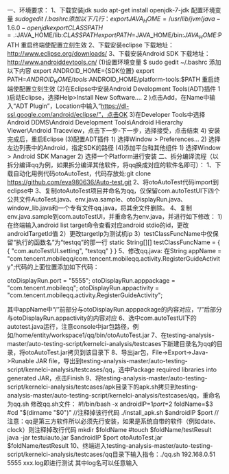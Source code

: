 一、环境要求：
1、下载安装jdk
   sudo apt-get install openjdk-7-jdk
   配置环境变量
   $sudo gedit ~/.bashrc
   添加以下几行：    
   export JAVA_HOME=/usr/lib/jvm/java-1.6.0-openjdk
   export CLASSPATH=.:$JAVA_HOME/lib:$CLASSPATH  
   export PATH=$JAVA_HOME/bin:$JAVA_HOME:$PATH 
   重启终端使配置立刻生效
2、下载安装eclipse
   下载地址：http://www.eclipse.org/downloads/
3、下载安装Android SDK
   下载地址：http://www.androiddevtools.cn/
   (1)设置环境变量
   $ sudo gedit ~/.bashrc
   添加以下内容
   export ANDROID_HOME={SDK位置}
   export PATH=$ANDROID_HOME/tools:$ANDROID_HOME/platform-tools:$PATH 
   重启终端使配置立刻生效
   (2)在Eclipse中安装Android Development Tools(ADT)插件
    1 )启动Eclipse，选择Help>Install New Software....
    2 )点击Add，在Name中输入“ADT Plugin”，Location中输入“https://dl-ssl.google.com/android/eclipse/”，点击OK
    3)在Developer Tools中选择Android DDMS\Android Development Tools\Android Hierarchy Viewer\Android Traceview，点击下一步-下一步，选择接受，点击结束
    4) 安装完成后，重启Eclipse
   (3)配置ADT插件
    1) 选择Window > Preferences...
    2) 选择左边列表中的Android，指定SDK的路径
   (4)添加平台和其他组件
    1) 选择Window > Android SDK Manager
    2) 选择一个Platform进行安装
二、拆分编译流程（以拆分编译qq为例，如果拆分编译其他软件，将qq换成对应的软件名即可）：
1、下载自动化用例代码otoAutoTest，代码存放处:git clone https://github.com/eva980636/Auto-test.git
2、将otoAutoTest代码import到eclipse中
3、复制otoAutoTest项目并命名为qq，仅保留com.autoTestUI下四个公共文件AutoTest.java、env.java.sample、otoDisplayRun.java、window_lib.java和一个专有文件qq.java，将其余文件删除。
4、复制env.java.sample到com.autoTestUI，并重命名为env.java，并进行如下修改：
1）在终端输入android list target命令查看对应android stdio的id，更改androidTargetId值
2）更改targetIp为测试机ip
3）testClassFuncName中仅保留“执行的函数名”为“testqq”的那一行
    static String[][] testClassFuncName = {
        { "com.autoTestUI.setting", "testqq" }
    }
5、修改qq.java:
   在String appName = "com.tencent.mobileqq/com.tencent.mobileqq.activity.RegisterGuideActivity";代码的上面位置添加如下代码：

   otoDisplayRun.port = "5555";
   otoDisplayRun.apppackage = "com.tencent.mobileqq";
   otoDisplayRun.appactivity = "com.tencent.mobileqq.activity.RegisterGuideActivity";
   
   其中appName中“/”前部分与otoDisplayRun.apppackage的内容对应，“/”后部分与otoDisplayRun.appactivity的内容对应
6、选中com.autoTestUI下的autotest.java运行，注意console中jar包路径，例如/home/entity/workspace1/qq/bin/otoAutoTest.jar
7、在testing-analysis-master/auto-testing-script/kernelci-analysis/testcases下新建目录名为qq的目录，将otoAutoTest.jar拷贝到该目录下
8、导出jar包，File->Export->Java->Runable JAR file，导出到testing-analysis-master/auto-testing-script/kernelci-analysis/testcases/qq，选中Package required libraries into generated JAR，点击Finish
9、将testing-analysis-master/auto-testing-script/kernelci-analysis/testcases/apk目录下的apk.sh拷贝到testing-analysis-master/auto-testing-script/kernelci-analysis/testcases/qq，重命名为qq.sh
   修改qq.sh文件：
   #!/bin/bash -x
   androidIP=$1
   port=$2
   foldName=$3
   #cd "$(dirname "$0")"  //注释掉该行代码
   ./install_apk.sh $androidIP $port  //注意：qq是第三方软件所以必须先行安装，如果是系统自带的软件（例如date、clock）则注释掉改行代码
   mkdir $foldName
   #touch $foldName/testResult
   java -jar testuiauto.jar $androidIP $port otoAutoTest.jar $foldName/testResult
10、终端进入testing-analysis-master/auto-testing-script/kernelci-analysis/testcases/qq目录下输入指令：./qq.sh 192.168.0.51 5555 xxx.log即进行测试
    其中log名可以任意输入



